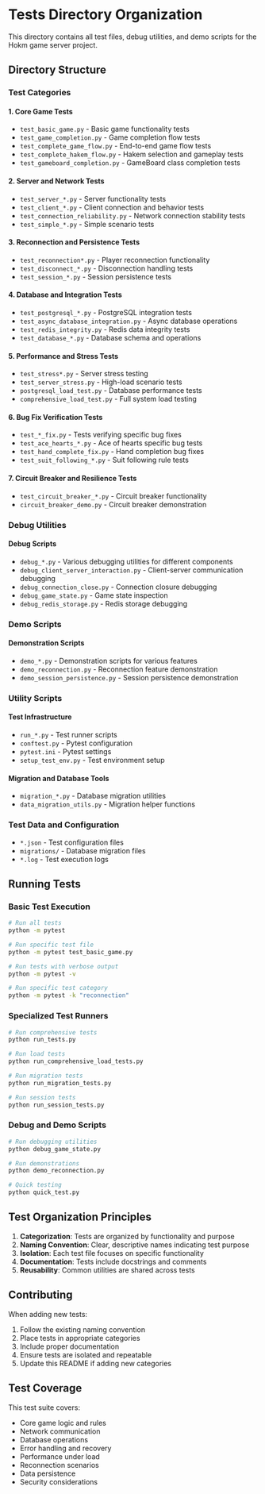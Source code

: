 # Tests Directory Organization

This directory contains all test files, debug utilities, and demo scripts for the Hokm game server project.

## Directory Structure

### Test Categories

#### 1. Core Game Tests
- `test_basic_game.py` - Basic game functionality tests
- `test_game_completion.py` - Game completion flow tests
- `test_complete_game_flow.py` - End-to-end game flow tests
- `test_complete_hakem_flow.py` - Hakem selection and gameplay tests
- `test_gameboard_completion.py` - GameBoard class completion tests

#### 2. Server and Network Tests
- `test_server_*.py` - Server functionality tests
- `test_client_*.py` - Client connection and behavior tests
- `test_connection_reliability.py` - Network connection stability tests
- `test_simple_*.py` - Simple scenario tests

#### 3. Reconnection and Persistence Tests
- `test_reconnection*.py` - Player reconnection functionality
- `test_disconnect_*.py` - Disconnection handling tests
- `test_session_*.py` - Session persistence tests

#### 4. Database and Integration Tests
- `test_postgresql_*.py` - PostgreSQL integration tests
- `test_async_database_integration.py` - Async database operations
- `test_redis_integrity.py` - Redis data integrity tests
- `test_database_*.py` - Database schema and operations

#### 5. Performance and Stress Tests
- `test_stress*.py` - Server stress testing
- `test_server_stress.py` - High-load scenario tests
- `postgresql_load_test.py` - Database performance tests
- `comprehensive_load_test.py` - Full system load testing

#### 6. Bug Fix Verification Tests
- `test_*_fix.py` - Tests verifying specific bug fixes
- `test_ace_hearts_*.py` - Ace of hearts specific bug tests
- `test_hand_complete_fix.py` - Hand completion bug fixes
- `test_suit_following_*.py` - Suit following rule tests

#### 7. Circuit Breaker and Resilience Tests
- `test_circuit_breaker_*.py` - Circuit breaker functionality
- `circuit_breaker_demo.py` - Circuit breaker demonstration

### Debug Utilities

#### Debug Scripts
- `debug_*.py` - Various debugging utilities for different components
- `debug_client_server_interaction.py` - Client-server communication debugging
- `debug_connection_close.py` - Connection closure debugging
- `debug_game_state.py` - Game state inspection
- `debug_redis_storage.py` - Redis storage debugging

### Demo Scripts

#### Demonstration Scripts
- `demo_*.py` - Demonstration scripts for various features
- `demo_reconnection.py` - Reconnection feature demonstration
- `demo_session_persistence.py` - Session persistence demonstration

### Utility Scripts

#### Test Infrastructure
- `run_*.py` - Test runner scripts
- `conftest.py` - Pytest configuration
- `pytest.ini` - Pytest settings
- `setup_test_env.py` - Test environment setup

#### Migration and Database Tools
- `migration_*.py` - Database migration utilities
- `data_migration_utils.py` - Migration helper functions

### Test Data and Configuration
- `*.json` - Test configuration files
- `migrations/` - Database migration files
- `*.log` - Test execution logs

## Running Tests

### Basic Test Execution
```bash
# Run all tests
python -m pytest

# Run specific test file
python -m pytest test_basic_game.py

# Run tests with verbose output
python -m pytest -v

# Run specific test category
python -m pytest -k "reconnection"
```

### Specialized Test Runners
```bash
# Run comprehensive tests
python run_tests.py

# Run load tests
python run_comprehensive_load_tests.py

# Run migration tests
python run_migration_tests.py

# Run session tests
python run_session_tests.py
```

### Debug and Demo Scripts
```bash
# Run debugging utilities
python debug_game_state.py

# Run demonstrations
python demo_reconnection.py

# Quick testing
python quick_test.py
```

## Test Organization Principles

1. **Categorization**: Tests are organized by functionality and purpose
2. **Naming Convention**: Clear, descriptive names indicating test purpose
3. **Isolation**: Each test file focuses on specific functionality
4. **Documentation**: Tests include docstrings and comments
5. **Reusability**: Common utilities are shared across tests

## Contributing

When adding new tests:
1. Follow the existing naming convention
2. Place tests in appropriate categories
3. Include proper documentation
4. Ensure tests are isolated and repeatable
5. Update this README if adding new categories

## Test Coverage

This test suite covers:
- Core game logic and rules
- Network communication
- Database operations
- Error handling and recovery
- Performance under load
- Reconnection scenarios
- Data persistence
- Security considerations
